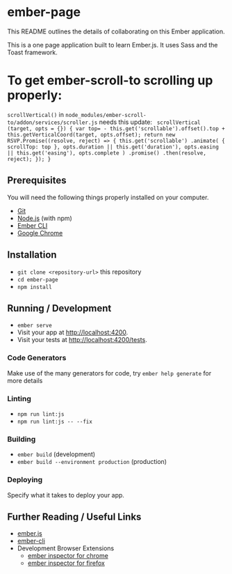 # ember-page

This README outlines the details of collaborating on this Ember application.

This is a one page application built to learn Ember.js. It uses Sass and the Toast framework.

# To get ember-scroll-to scrolling up properly:
`scrollVertical()` in `node_modules/ember-scroll-to/addon/services/scroller.js` needs this update:
`  scrollVertical (target, opts = {}) {
     var top= - this.get('scrollable').offset().top + this.getVerticalCoord(target, opts.offset);
        return new RSVP.Promise((resolve, reject) => {
          this.get('scrollable')
          .animate(
            {
              scrollTop: top
            },
            opts.duration || this.get('duration'),
            opts.easing || this.get('easing'),
            opts.complete
          )
          .promise()
          .then(resolve, reject);
    });
  }
`


## Prerequisites

You will need the following things properly installed on your computer.

* [Git](https://git-scm.com/)
* [Node.js](https://nodejs.org/) (with npm)
* [Ember CLI](https://ember-cli.com/)
* [Google Chrome](https://google.com/chrome/)

## Installation

* `git clone <repository-url>` this repository
* `cd ember-page`
* `npm install`

## Running / Development

* `ember serve`
* Visit your app at [http://localhost:4200](http://localhost:4200).
* Visit your tests at [http://localhost:4200/tests](http://localhost:4200/tests).

### Code Generators

Make use of the many generators for code, try `ember help generate` for more details

### Linting

* `npm run lint:js`
* `npm run lint:js -- --fix`

### Building

* `ember build` (development)
* `ember build --environment production` (production)

### Deploying

Specify what it takes to deploy your app.

## Further Reading / Useful Links

* [ember.js](https://emberjs.com/)
* [ember-cli](https://ember-cli.com/)
* Development Browser Extensions
  * [ember inspector for chrome](https://chrome.google.com/webstore/detail/ember-inspector/bmdblncegkenkacieihfhpjfppoconhi)
  * [ember inspector for firefox](https://addons.mozilla.org/en-US/firefox/addon/ember-inspector/)
